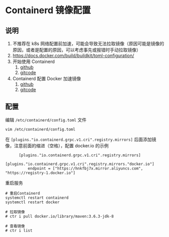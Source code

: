 # Containerd 镜像配置

## 说明

1. 不推荐在 k8s 网络配置前加速，可能会导致无法拉取镜像（原因可能是镜像的原因，或者是配置的原因，可以考虑事先或报错时手动拉取镜像）
2. https://docs.docker.com/build/buildkit/toml-configuration/
3. 开始使用 Containerd
   1. [github](https://github.com/containerd/containerd/blob/main/docs/getting-started.md)
   2. [gitcode](https://gitcode.net/mirrors/containerd/containerd/-/blob/main/docs/getting-started.md)
4. Containerd 配置 Docker 加速镜像
   1. [github](https://github.com/containerd/containerd/blob/main/docs/cri/registry.md)
   2. [gitcode](https://gitcode.net/mirrors/containerd/containerd/-/blob/main/docs/cri/registry.md)

## 配置

编辑 `/etc/containerd/config.toml` 文件

```shell
vim /etc/containerd/config.toml
```

在 `[plugins."io.containerd.grpc.v1.cri".registry.mirrors]` 后面添加镜像，注意前面的缩进（空格），配置 docker.io 的示例

```shell
      [plugins."io.containerd.grpc.v1.cri".registry.mirrors]
        [plugins."io.containerd.grpc.v1.cri".registry.mirrors."docker.io"]
          endpoint = ["https://hnkfbj7x.mirror.aliyuncs.com", "https://registry-1.docker.io"]
```

重启服务

```shell
# 重启Containerd
systemctl restart containerd
systemctl restart docker

# 拉取镜像
# ctr i pull docker.io/library/maven:3.6.3-jdk-8

# 查看镜像
# ctr i list
```
